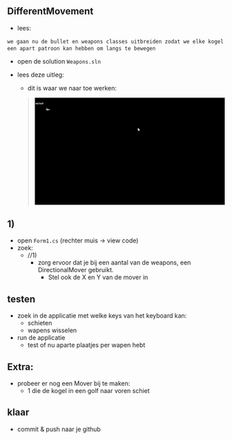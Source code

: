 ##

## DifferentMovement

- lees:
```
we gaan nu de bullet en weapons classes uitbreiden zodat we elke kogel een apart patroon kan hebben om langs te bewegen

```

- open de solution `Weapons.sln`

- lees deze uitleg:
    - dit is waar we naar toe werken:
    > ![](img/direction.gif)

## 1)
- open `Form1.cs` (rechter muis -> view code)
- zoek:
    - //1) 
        - zorg ervoor dat je bij een aantal van de weapons, een DirectionalMover gebruikt. 
            - Stel ook de X en Y van de mover in

## testen

- zoek in de applicatie met welke keys van het keyboard kan:
    - schieten
    - wapens wisselen
- run de applicatie
    - test of nu aparte plaatjes per wapen hebt

## Extra:

- probeer er nog een Mover bij te maken:
    - 1 die de kogel in een golf naar voren schiet

## klaar

- commit & push naar je github        